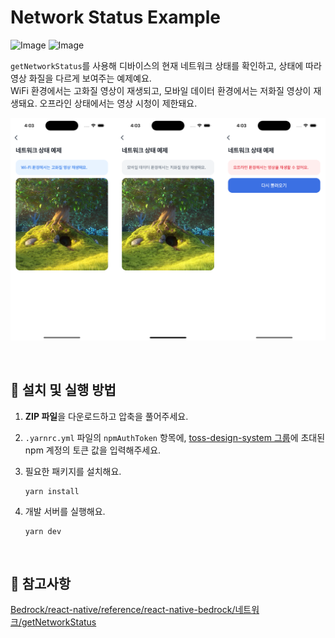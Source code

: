 # Network Status Example

![Image](https://github.com/user-attachments/assets/e3e87c6f-75f1-4ad8-9c0f-1a4a13666f9f)
![Image](https://github.com/user-attachments/assets/62eb3e4d-a6e1-493e-b76e-69bad926c2d8)

`getNetworkStatus`를 사용해 디바이스의 현재 네트워크 상태를 확인하고, 상태에 따라 영상 화질을 다르게 보여주는 예제예요.  
WiFi 환경에서는 고화질 영상이 재생되고, 모바일 데이터 환경에서는 저화질 영상이 재생돼요. 오프라인 상태에서는 영상 시청이 제한돼요.

![with-network-status-example-image](../assets/with-network-status-example-image.png)

<br />

## 🚀 설치 및 실행 방법

1. **ZIP 파일**을 다운로드하고 압축을 풀어주세요.

2. `.yarnrc.yml` 파일의 `npmAuthToken` 항목에, [toss-design-system 그룹](https://tossmini-docs.toss.im/tds-react-native/setup-npm/)에 초대된 npm 계정의 토큰 값을 입력해주세요.

3. 필요한 패키지를 설치해요.

   ```
   yarn install
   ```

4. 개발 서버를 실행해요.

   ```
   yarn dev
   ```

<br />

## 📌 참고사항

[Bedrock/react-native/reference/react-native-bedrock/네트워크/getNetworkStatus](https://tossmini-docs.toss.im/react-native/reference/react-native-bedrock/%EB%84%A4%ED%8A%B8%EC%9B%8C%ED%81%AC/getNetworkStatus.html)
